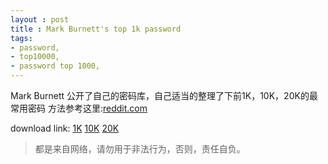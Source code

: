 ```yaml
---
layout : post
title : Mark Burnett's top 1k password
tags:
- password,
- top10000,
- password top 1000,
---
```

  
Mark Burnett 公开了自己的密码库，自己适当的整理了下前1K，10K，20K的最常用密码
方法参考这里:[reddit.com](http://www.reddit.com/r/netsec/comments/2vd44v/today_i_am_releasing_ten_million_passwords_xpost/cogxi2x)

download link:
[1K](https://raw.githubusercontent.com/tennc/fuzzdb/master/wordlists-user-passwd/passwords/10top1K.txt)
[10K](https://raw.githubusercontent.com/tennc/fuzzdb/master/wordlists-user-passwd/passwords/10top10K.txt)
[20K](https://raw.githubusercontent.com/tennc/fuzzdb/master/wordlists-user-passwd/passwords/10top20K.txt)


> 都是来自网络，请勿用于非法行为，否则，责任自负。